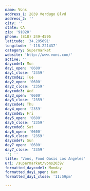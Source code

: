 ```yaml
---
name: Vons
address_1: 2039 Verdugo Blvd
address_2: ''
city: ''
state: CA
zip: '91020'
phone: (818) 249-4595
latitude: '34.205691'
longitude: '-118.221437'
category: Supermarket
website: 'http://www.vons.com/'
active: ''
daycode1: Mon
day1_open: '0600'
day1_close: '2359'
daycode2: Tue
day2_open: '0600'
day2_close: '2359'
daycode3: Wed
day3_open: '0600'
day3_close: '2359'
daycode4: Thu
day4_open: '2359'
daycode5: Fri
day5_open: '0600'
day5_close: '2359'
daycode6: Sat
day6_open: '0600'
day6_close: '2359'
daycode7: Sun
day7_open: '0600'
day7_close: '2359'
'': ''
title: 'Vons, Food Oasis Los Angeles'
uri: /supermarket/vons2039/
formatted_daycode1: Monday
formatted_day1_open: 6am
formatted_day1_close: '11:59pm'

---
```

